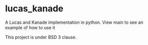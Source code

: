 # lucas_kanade

A Lucas and Kanade implementation in python. View main to see an example of how to use it  

This project is under BSD 3 clause.
 
